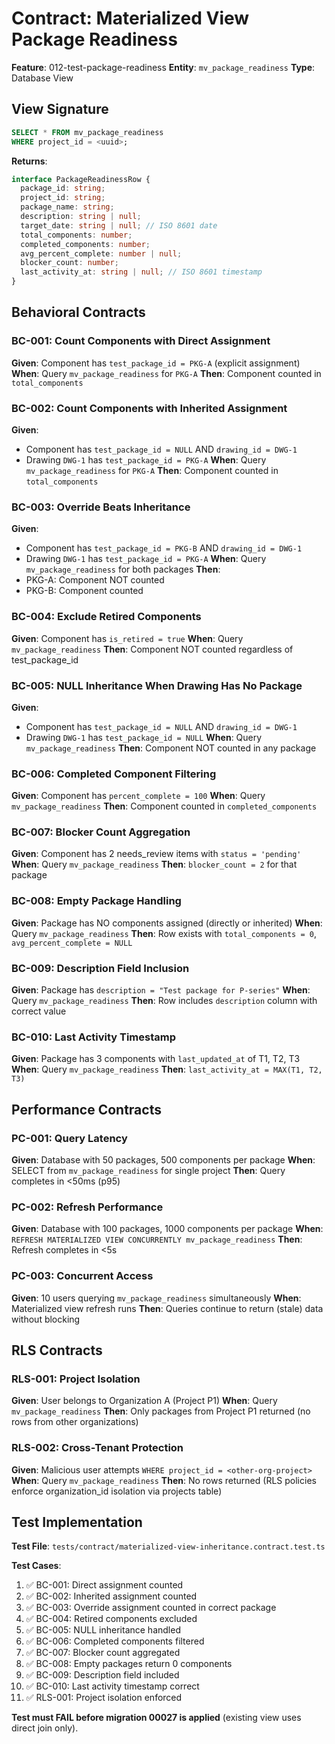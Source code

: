 # Contract: Materialized View Package Readiness

**Feature**: 012-test-package-readiness
**Entity**: `mv_package_readiness`
**Type**: Database View

## View Signature

```sql
SELECT * FROM mv_package_readiness
WHERE project_id = <uuid>;
```

**Returns**:
```typescript
interface PackageReadinessRow {
  package_id: string;
  project_id: string;
  package_name: string;
  description: string | null;
  target_date: string | null; // ISO 8601 date
  total_components: number;
  completed_components: number;
  avg_percent_complete: number | null;
  blocker_count: number;
  last_activity_at: string | null; // ISO 8601 timestamp
}
```

## Behavioral Contracts

### BC-001: Count Components with Direct Assignment
**Given**: Component has `test_package_id = PKG-A` (explicit assignment)
**When**: Query `mv_package_readiness` for `PKG-A`
**Then**: Component counted in `total_components`

### BC-002: Count Components with Inherited Assignment
**Given**:
- Component has `test_package_id = NULL` AND `drawing_id = DWG-1`
- Drawing `DWG-1` has `test_package_id = PKG-A`
**When**: Query `mv_package_readiness` for `PKG-A`
**Then**: Component counted in `total_components`

### BC-003: Override Beats Inheritance
**Given**:
- Component has `test_package_id = PKG-B` AND `drawing_id = DWG-1`
- Drawing `DWG-1` has `test_package_id = PKG-A`
**When**: Query `mv_package_readiness` for both packages
**Then**:
- PKG-A: Component NOT counted
- PKG-B: Component counted

### BC-004: Exclude Retired Components
**Given**: Component has `is_retired = true`
**When**: Query `mv_package_readiness`
**Then**: Component NOT counted regardless of test_package_id

### BC-005: NULL Inheritance When Drawing Has No Package
**Given**:
- Component has `test_package_id = NULL` AND `drawing_id = DWG-1`
- Drawing `DWG-1` has `test_package_id = NULL`
**When**: Query `mv_package_readiness`
**Then**: Component NOT counted in any package

### BC-006: Completed Component Filtering
**Given**: Component has `percent_complete = 100`
**When**: Query `mv_package_readiness`
**Then**: Component counted in `completed_components`

### BC-007: Blocker Count Aggregation
**Given**: Component has 2 needs_review items with `status = 'pending'`
**When**: Query `mv_package_readiness`
**Then**: `blocker_count = 2` for that package

### BC-008: Empty Package Handling
**Given**: Package has NO components assigned (directly or inherited)
**When**: Query `mv_package_readiness`
**Then**: Row exists with `total_components = 0`, `avg_percent_complete = NULL`

### BC-009: Description Field Inclusion
**Given**: Package has `description = "Test package for P-series"`
**When**: Query `mv_package_readiness`
**Then**: Row includes `description` column with correct value

### BC-010: Last Activity Timestamp
**Given**: Package has 3 components with `last_updated_at` of T1, T2, T3
**When**: Query `mv_package_readiness`
**Then**: `last_activity_at = MAX(T1, T2, T3)`

## Performance Contracts

### PC-001: Query Latency
**Given**: Database with 50 packages, 500 components per package
**When**: SELECT from `mv_package_readiness` for single project
**Then**: Query completes in <50ms (p95)

### PC-002: Refresh Performance
**Given**: Database with 100 packages, 1000 components per package
**When**: `REFRESH MATERIALIZED VIEW CONCURRENTLY mv_package_readiness`
**Then**: Refresh completes in <5s

### PC-003: Concurrent Access
**Given**: 10 users querying `mv_package_readiness` simultaneously
**When**: Materialized view refresh runs
**Then**: Queries continue to return (stale) data without blocking

## RLS Contracts

### RLS-001: Project Isolation
**Given**: User belongs to Organization A (Project P1)
**When**: Query `mv_package_readiness`
**Then**: Only packages from Project P1 returned (no rows from other organizations)

### RLS-002: Cross-Tenant Protection
**Given**: Malicious user attempts `WHERE project_id = <other-org-project>`
**When**: Query `mv_package_readiness`
**Then**: No rows returned (RLS policies enforce organization_id isolation via projects table)

## Test Implementation

**Test File**: `tests/contract/materialized-view-inheritance.contract.test.ts`

**Test Cases**:
1. ✅ BC-001: Direct assignment counted
2. ✅ BC-002: Inherited assignment counted
3. ✅ BC-003: Override assignment counted in correct package
4. ✅ BC-004: Retired components excluded
5. ✅ BC-005: NULL inheritance handled
6. ✅ BC-006: Completed components filtered
7. ✅ BC-007: Blocker count aggregated
8. ✅ BC-008: Empty packages return 0 components
9. ✅ BC-009: Description field included
10. ✅ BC-010: Last activity timestamp correct
11. ✅ RLS-001: Project isolation enforced

**Test must FAIL before migration 00027 is applied** (existing view uses direct join only).

